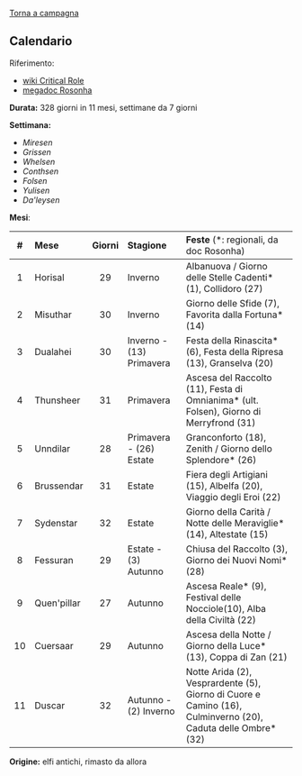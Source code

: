 [Torna a campagna](/xho/campaign.md)

## Calendario
Riferimento: 
* [wiki Critical Role](https://criticalrole.fandom.com/wiki/Calendar_of_Exandria)
* [megadoc Rosonha](https://docs.google.com/document/d/1SxbVcFSTBTpwVyOugMOVe8xUKWGu2UXgaoaedjcwgyw/edit)

**Durata:** 328 giorni in 11 mesi, settimane da 7 giorni

**Settimana:**
* *Miresen*
* *Grissen*
* *Whelsen*
* *Conthsen*
* *Folsen*
* *Yulisen*
* *Da'leysen*

**Mesi**:

|  #  | Mese        | Giorni | Stagione                 | Feste <span style="font-weight:normal">(\*: regionali, da doc Rosonha)</span>                                |
|:---:|:----------- |:------:|:------------------------ |:------------------------------------------------------------------------------------------------------------ |
|  1  | Horisal     |   29   | Inverno                  | Albanuova / Giorno delle Stelle Cadenti* (1), Collidoro (27)                                                 |
|  2  | Misuthar    |   30   | Inverno                  | Giorno delle Sfide (7), Favorita dalla Fortuna* (14)                                                         |
|  3  | Dualahei    |   30   | Inverno - (13) Primavera | Festa della Rinascita* (6), Festa della Ripresa (13), Granselva (20)                                         |
|  4  | Thunsheer   |   31   | Primavera                | Ascesa del Raccolto (11), Festa di Omnianima* (ult. Folsen), Giorno di Merryfrond (31)                       |
|  5  | Unndilar    |   28   | Primavera - (26) Estate  | Granconforto (18), Zenith / Giorno dello Splendore* (26)                                                     |
|  6  | Brussendar  |   31   | Estate                   | Fiera degli Artigiani (15), Albelfa (20), Viaggio degli Eroi (22)                                            |
|  7  | Sydenstar   |   32   | Estate                   | Giorno della Carità / Notte delle Meraviglie* (14), Altestate (15)                                           |
|  8  | Fessuran    |   29   | Estate - (3) Autunno     | Chiusa del Raccolto (3), Giorno dei Nuovi Nomi* (28)                                                         |
|  9  | Quen'pillar |   27   | Autunno                  | Ascesa Reale* (9), Festival delle Nocciole(10), Alba della Civiltà (22)                                      |
| 10  | Cuersaar    |   29   | Autunno                  | Ascesa della Notte / Giorno della Luce* (13), Coppa di Zan (21)                                              |
| 11  | Duscar      |   32   | Autunno - (2) Inverno    | Notte Arida (2), Vesprardente (5), Giorno di Cuore e Camino (16), Culminverno (20), Caduta delle Ombre* (32) |

**Origine:** elfi antichi, rimasto da allora
